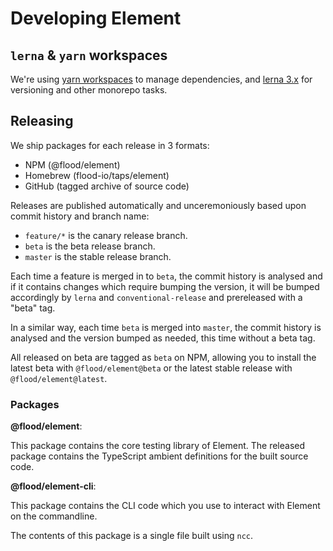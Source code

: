 # Developing Element

## `lerna` & `yarn` workspaces

We're using [yarn workspaces](https://yarnpkg.com/en/docs/workspaces) to manage dependencies, and [lerna 3.x](https://github.com/lerna/lerna) for versioning and other monorepo tasks.

## Releasing

We ship packages for each release in 3 formats:

- NPM (@flood/element)
- Homebrew (flood-io/taps/element)
- GitHub (tagged archive of source code)

Releases are published automatically and unceremoniously based upon commit history and branch name:

* `feature/*` is the canary release branch.
* `beta` is the beta release branch.
* `master` is the stable release branch.

Each time a feature is merged in to `beta`, the commit history is analysed and if it contains changes which require bumping the version, it will be bumped accordingly by `lerna` and `conventional-release` and prereleased with a "beta" tag.

In a similar way, each time `beta` is merged into `master`, the commit history is analysed and the version bumped as needed, this time without a beta tag.

All released on beta are tagged as `beta` on NPM, allowing you to install the latest beta with `@flood/element@beta` or the latest stable release with `@flood/element@latest`.



### Packages

**@flood/element**:

This package contains the core testing library of Element. The released package contains the TypeScript ambient definitions for the built source code.

**@flood/element-cli**:

This package contains the CLI code which you use to interact with Element on the commandline.

The contents of this package is a single file built using `ncc`.

<!-- ## publishing

We do a custom build for `@flood/element` (`packages/element`) to provide more control over the package structure.

Because of that we also use a custom publishing script `scripts/publish.sh`

## Branching

There are two main branches, `master` and `beta`. Pushing to either one automatically increments the versions using [`semver`](https://www.npmjs.com/package/semver) (via `lerna`)

### beta
Builds against `beta` increment the version using `semver -i prerelease --preid beta`.

```bash
0.0.2        => 0.0.3-beta.0
0.0.3.beta.0 => 0.0.3-beta.1
...
```

Therefore, PRs should be merged into `beta` so that they can be tested using a beta version of `element`.

**To promote `beta` to `master`:**

1. freshen local branches
  - git checkout beta
  - git pull
  - git checkout master
  - git pull
4. merge beta into master
  - git merge beta
  - git push
5. merge master into beta
  - git checkout beta
  - git merge master

### master

To cut a patch release, commit to master.

Builds against `master` increment the version using `semver -i patch`.

```bash
0.0.2 => 0.0.3
0.0.3.beta.0 => 0.0.3
...
```

**To do a minor or major release**:

TODO - probably need to do a manual version bump, or maybe have a commit message keyword.

## tests

### unit tests

```shell
yarn test
```

### smoke tests


```shell
make smoke
```
 -->
